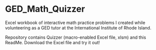 # GED_Math_Quizzer
Excel workbook of interactive math practice problems I created while volunteering as a GED tutor at the International Institute of Rhode Island.

Repository contains Quizzer (macro-enabled Excel file, xlsm) and this ReadMe.  Download the Excel file and try it out!
